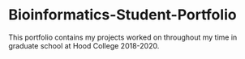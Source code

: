 # Bioinformatics-Student-Portfolio
This portfolio contains my projects worked on throughout my time in graduate school at Hood College 2018-2020. 
